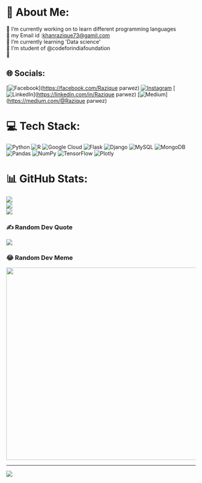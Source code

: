 # 💫 About Me:
🔭 I’m currently working on  to learn different programming languages<br>🤝 my Email id :khanrazique73@gamil.com<br>🌱 I’m currently learning 'Data science'<br>💬 I'm student of @codeforindiafoundation<br> 🙌


## 🌐 Socials:
[![Facebook](https://img.shields.io/badge/Facebook-%231877F2.svg?logo=Facebook&logoColor=white)](https://facebook.com/Razique parwez) [![Instagram](https://img.shields.io/badge/Instagram-%23E4405F.svg?logo=Instagram&logoColor=white)](https://instagram.com/razique6426) [![LinkedIn](https://img.shields.io/badge/LinkedIn-%230077B5.svg?logo=linkedin&logoColor=white)](https://linkedin.com/in/Razique parwez) [![Medium](https://img.shields.io/badge/Medium-12100E?logo=medium&logoColor=white)](https://medium.com/@Razique parwez) 

# 💻 Tech Stack:
![Python](https://img.shields.io/badge/python-3670A0?style=for-the-badge&logo=python&logoColor=ffdd54) ![R](https://img.shields.io/badge/r-%23276DC3.svg?style=for-the-badge&logo=r&logoColor=white) ![Google Cloud](https://img.shields.io/badge/Google%20Cloud-%234285F4.svg?style=for-the-badge&logo=google-cloud&logoColor=white) ![Flask](https://img.shields.io/badge/flask-%23000.svg?style=for-the-badge&logo=flask&logoColor=white) ![Django](https://img.shields.io/badge/django-%23092E20.svg?style=for-the-badge&logo=django&logoColor=white) ![MySQL](https://img.shields.io/badge/mysql-%2300f.svg?style=for-the-badge&logo=mysql&logoColor=white) ![MongoDB](https://img.shields.io/badge/MongoDB-%234ea94b.svg?style=for-the-badge&logo=mongodb&logoColor=white) ![Pandas](https://img.shields.io/badge/pandas-%23150458.svg?style=for-the-badge&logo=pandas&logoColor=white) ![NumPy](https://img.shields.io/badge/numpy-%23013243.svg?style=for-the-badge&logo=numpy&logoColor=white) ![TensorFlow](https://img.shields.io/badge/TensorFlow-%23FF6F00.svg?style=for-the-badge&logo=TensorFlow&logoColor=white) ![Plotly](https://img.shields.io/badge/Plotly-%233F4F75.svg?style=for-the-badge&logo=plotly&logoColor=white)
# 📊 GitHub Stats:
![](https://github-readme-stats.vercel.app/api?username=razique14&theme=monokai&hide_border=false&include_all_commits=false&count_private=true)<br/>
![](https://github-readme-streak-stats.herokuapp.com/?user=razique14&theme=monokai&hide_border=false)<br/>
![](https://github-readme-stats.vercel.app/api/top-langs/?username=razique14&theme=monokai&hide_border=false&include_all_commits=false&count_private=true&layout=compact)

### ✍️ Random Dev Quote
![](https://quotes-github-readme.vercel.app/api?type=horizontal&theme=light)

### 😂 Random Dev Meme
<img src="https://random-memer.herokuapp.com/" width="512px"/>

---
[![](https://visitcount.itsvg.in/api?id=razique14&icon=0&color=0)](https://visitcount.itsvg.in)
